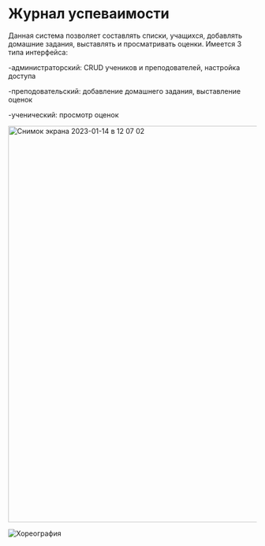 # Журнал успеваимости
Данная система позволяет составлять списки, учащихся, добавлять домашние задания, выставлять и просматривать оценки.
Имеется 3 типа интерфейса:
  <p>-администраторский: CRUD учеников и преподователей, настройка доступа</p>
  <p>-преподовательский: добавление домашнего задания, выставление оценок</p>
  <p>-ученический: просмотр оценок</p>
<img width="805" alt="Снимок экрана 2023-01-14 в 12 07 02" src="https://user-images.githubusercontent.com/95165983/212464924-2347f288-bc03-4a73-af37-bf640831e0f3.png">

![Хореография](https://user-images.githubusercontent.com/95165983/212465385-08318f98-06c3-4693-80dd-6d2c3a94f2b1.png)
